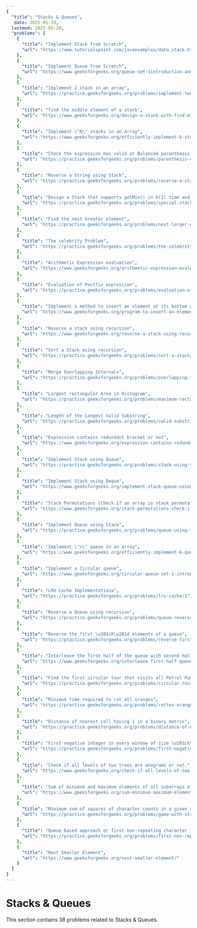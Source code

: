 ```yaml
---
{
  "title": "Stacks & Queues",
   date: 2025-05-19,
  lastmod: 2025-05-20,
  "problems": [
    {
      "title": "Implement Stack from Scratch",
      "url": "https://www.tutorialspoint.com/javaexamples/data_stack.htm"
    },
    {
      "title": "Implement Queue from Scratch",
      "url": "https://www.geeksforgeeks.org/queue-set-1introduction-and-array-implementation/"
    },
    {
      "title": "Implement 2 stack in an array",
      "url": "https://practice.geeksforgeeks.org/problems/implement-two-stacks-in-an-array/1"
    },
    {
      "title": "find the middle element of a stack",
      "url": "https://www.geeksforgeeks.org/design-a-stack-with-find-middle-operation/"
    },
    {
      "title": "Implement \"N\" stacks in an Array",
      "url": "https://www.geeksforgeeks.org/efficiently-implement-k-stacks-single-array/"
    },
    {
      "title": "Check the expression has valid or Balanced parenthesis or not.",
      "url": "https://practice.geeksforgeeks.org/problems/parenthesis-checker/0"
    },
    {
      "title": "Reverse a String using Stack",
      "url": "https://practice.geeksforgeeks.org/problems/reverse-a-string-using-stack/1"
    },
    {
      "title": "Design a Stack that supports getMin() in O(1) time and O(1) extra space.",
      "url": "https://practice.geeksforgeeks.org/problems/special-stack/1"
    },
    {
      "title": "Find the next Greater element",
      "url": "https://practice.geeksforgeeks.org/problems/next-larger-element/0"
    },
    {
      "title": "The celebrity Problem",
      "url": "https://practice.geeksforgeeks.org/problems/the-celebrity-problem/1"
    },
    {
      "title": "Arithmetic Expression evaluation",
      "url": "https://www.geeksforgeeks.org/arithmetic-expression-evalution/"
    },
    {
      "title": "Evaluation of Postfix expression",
      "url": "https://practice.geeksforgeeks.org/problems/evaluation-of-postfix-expression/0"
    },
    {
      "title": "Implement a method to insert an element at its bottom without using any other data structure.",
      "url": "https://www.geeksforgeeks.org/program-to-insert-an-element-at-the-bottom-of-a-stack/"
    },
    {
      "title": "Reverse a stack using recursion",
      "url": "https://www.geeksforgeeks.org/reverse-a-stack-using-recursion/"
    },
    {
      "title": "Sort a Stack using recursion",
      "url": "https://practice.geeksforgeeks.org/problems/sort-a-stack/1"
    },
    {
      "title": "Merge Overlapping Intervals",
      "url": "https://practice.geeksforgeeks.org/problems/overlapping-intervals/0"
    },
    {
      "title": "Largest rectangular Area in Histogram",
      "url": "https://practice.geeksforgeeks.org/problems/maximum-rectangular-area-in-a-histogram/0"
    },
    {
      "title": "Length of the Longest Valid Substring",
      "url": "https://practice.geeksforgeeks.org/problems/valid-substring0624/1"
    },
    {
      "title": "Expression contains redundant bracket or not",
      "url": "https://www.geeksforgeeks.org/expression-contains-redundant-bracket-not/"
    },
    {
      "title": "Implement Stack using Queue",
      "url": "https://practice.geeksforgeeks.org/problems/stack-using-two-queues/1"
    },
    {
      "title": "Implement Stack using Deque",
      "url": "https://www.geeksforgeeks.org/implement-stack-queue-using-deque/"
    },
    {
      "title": "Stack Permutations (Check if an array is stack permutation of other)",
      "url": "https://www.geeksforgeeks.org/stack-permutations-check-if-an-array-is-stack-permutation-of-other/"
    },
    {
      "title": "Implement Queue using Stack",
      "url": "https://practice.geeksforgeeks.org/problems/queue-using-two-stacks/1"
    },
    {
      "title": "Implement \"n\" queue in an array",
      "url": "https://www.geeksforgeeks.org/efficiently-implement-k-queues-single-array/"
    },
    {
      "title": "Implement a Circular queue",
      "url": "https://www.geeksforgeeks.org/circular-queue-set-1-introduction-array-implementation/"
    },
    {
      "title": "LRU Cache Implementationa",
      "url": "https://practice.geeksforgeeks.org/problems/lru-cache/1"
    },
    {
      "title": "Reverse a Queue using recursion",
      "url": "https://practice.geeksforgeeks.org/problems/queue-reversal/1"
    },
    {
      "title": "Reverse the first \u201cK\u201d elements of a queue",
      "url": "https://practice.geeksforgeeks.org/problems/reverse-first-k-elements-of-queue/1"
    },
    {
      "title": "Interleave the first half of the queue with second half",
      "url": "https://www.geeksforgeeks.org/interleave-first-half-queue-second-half/"
    },
    {
      "title": "Find the first circular tour that visits all Petrol Pumps",
      "url": "https://practice.geeksforgeeks.org/problems/circular-tour/1"
    },
    {
      "title": "Minimum time required to rot all oranges",
      "url": "https://practice.geeksforgeeks.org/problems/rotten-oranges/0"
    },
    {
      "title": "Distance of nearest cell having 1 in a binary matrix",
      "url": "https://practice.geeksforgeeks.org/problems/distance-of-nearest-cell-having-1/0"
    },
    {
      "title": "First negative integer in every window of size \u201ck\u201d",
      "url": "https://practice.geeksforgeeks.org/problems/first-negative-integer-in-every-window-of-size-k/0"
    },
    {
      "title": "Check if all levels of two trees are anagrams or not.",
      "url": "https://www.geeksforgeeks.org/check-if-all-levels-of-two-trees-are-anagrams-or-not/"
    },
    {
      "title": "Sum of minimum and maximum elements of all subarrays of size \u201ck\u201d.",
      "url": "https://www.geeksforgeeks.org/sum-minimum-maximum-elements-subarrays-size-k/"
    },
    {
      "title": "Minimum sum of squares of character counts in a given string after removing \u201ck\u201d characters.",
      "url": "https://practice.geeksforgeeks.org/problems/game-with-string/0"
    },
    {
      "title": "Queue based approach or first non-repeating character in a stream.",
      "url": "https://practice.geeksforgeeks.org/problems/first-non-repeating-character-in-a-stream/0"
    },
    {
      "title": "Next Smaller Element",
      "url": "https://www.geeksforgeeks.org/next-smaller-element/"
    }
  ]
}
---
```

# Stacks & Queues

This section contains 38 problems related to Stacks & Queues.
